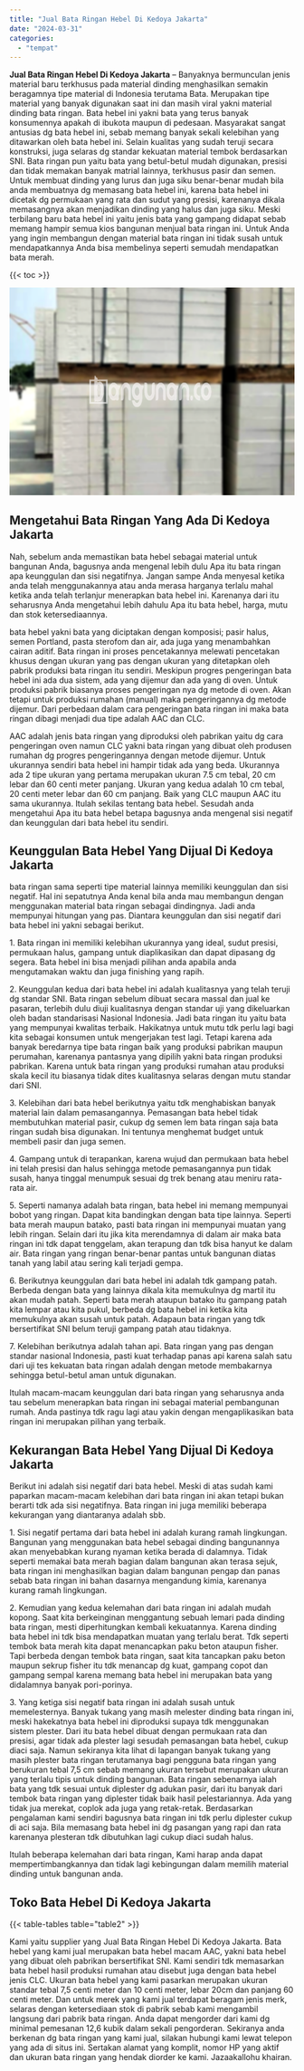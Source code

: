 ```yaml
---
title: "Jual Bata Ringan Hebel Di Kedoya Jakarta"
date: "2024-03-31"
categories: 
  - "tempat"
---
```


**Jual Bata Ringan Hebel Di Kedoya Jakarta** – Banyaknya bermunculan jenis material baru terkhusus pada material dinding menghasilkan semakin beragamnya tipe material di Indonesia terutama Bata. Merupakan tipe material yang banyak digunakan saat ini dan masih viral yakni material dinding bata ringan. Bata hebel ini yakni bata yang terus banyak konsumennya apakah di ibukota maupun di pedesaan. Masyarakat sangat antusias dg bata hebel ini, sebab memang banyak sekali kelebihan yang ditawarkan oleh bata hebel ini. Selain kualitas yang sudah teruji secara konstruksi, juga selaras dg standar kekuatan material tembok berdasarkan SNI. Bata ringan pun yaitu bata yang betul-betul mudah digunakan, presisi dan tidak memakan banyak matrial lainnya, terkhusus pasir dan semen. Untuk membuat dinding yang lurus dan juga siku benar-benar mudah bila anda membuatnya dg memasang bata hebel ini, karena bata hebel ini dicetak dg permukaan yang rata dan sudut yang presisi, karenanya dikala memasangnya akan menjadikan dinding yang halus dan juga siku. Meski terbilang baru bata hebel ini yaitu jenis bata yang gampang didapat sebab memang hampir semua kios bangunan menjual bata ringan ini. Untuk Anda yang ingin membangun dengan material bata ringan ini tidak susah untuk mendapatkannya Anda bisa membelinya seperti semudah mendapatkan bata merah.

{{< toc >}}

![Jual Bata Ringan Hebel Di Kedoya Jakarta](/images/jual-hebel-murah-12.png)

## Mengetahui Bata Ringan Yang Ada Di Kedoya Jakarta

Nah, sebelum anda memastikan bata hebel sebagai material untuk bangunan Anda, bagusnya anda mengenal lebih dulu Apa itu bata ringan apa keunggulan dan sisi negatifnya. Jangan sampe Anda menyesal ketika anda telah menggunakannya atau anda merasa harganya terlalu mahal ketika anda telah terlanjur menerapkan bata hebel ini. Karenanya dari itu seharusnya Anda mengetahui lebih dahulu Apa itu bata hebel, harga, mutu dan stok ketersediaannya.

bata hebel yakni bata yang diciptakan dengan komposisi; pasir halus, semen Portland, pasta sterofom dan air, ada juga yang menambahkan cairan aditif. Bata ringan ini proses pencetakannya melewati pencetakan khusus dengan ukuran yang pas dengan ukuran yang ditetapkan oleh pabrik produksi bata ringan itu sendiri. Meskipun progres pengeringan bata hebel ini ada dua sistem, ada yang dijemur dan ada yang di oven. Untuk produksi pabrik biasanya proses pengeringan nya dg metode di oven. Akan tetapi untuk produksi rumahan (manual) maka pengeringannya dg metode dijemur. Dari perbedaan dalam cara pengeringan bata ringan ini maka bata ringan dibagi menjadi dua tipe adalah AAC dan CLC.

AAC adalah jenis bata ringan yang diproduksi oleh pabrikan yaitu dg cara pengeringan oven namun CLC yakni bata ringan yang dibuat oleh produsen rumahan dg progres pengeringannya dengan metode dijemur. Untuk ukurannya sendiri bata hebel ini hampir tidak ada yang beda. Ukurannya ada 2 tipe ukuran yang pertama merupakan ukuran 7.5 cm tebal, 20 cm lebar dan 60 centi meter panjang. Ukuran yang kedua adalah 10 cm tebal, 20 centi meter lebar dan 60 cm panjang. Baik yang CLC maupun AAC itu sama ukurannya. Itulah sekilas tentang bata hebel. Sesudah anda mengetahui Apa itu bata hebel betapa bagusnya anda mengenal sisi negatif dan keunggulan dari bata hebel itu sendiri.

## Keunggulan Bata Hebel Yang Dijual Di Kedoya Jakarta

bata ringan sama seperti tipe material lainnya memiliki keunggulan dan sisi negatif. Hal ini sepatutnya Anda kenal bila anda mau membangun dengan menggunakan material bata ringan sebagai dindingnya. Jadi anda mempunyai hitungan yang pas. Diantara keunggulan dan sisi negatif dari bata hebel ini yakni sebagai berikut.

1\. Bata ringan ini memiliki kelebihan ukurannya yang ideal, sudut presisi, permukaan halus, gampang untuk diaplikasikan dan dapat dipasang dg segera. Bata hebel ini bisa menjadi pilihan anda apabila anda mengutamakan waktu dan juga finishing yang rapih.

2\. Keunggulan kedua dari bata hebel ini adalah kualitasnya yang telah teruji dg standar SNI. Bata ringan sebelum dibuat secara massal dan jual ke pasaran, terlebih dulu diuji kualitasnya dengan standar uji yang dikeluarkan oleh badan standarisasi Nasional Indonesia. Jadi bata ringan itu yaitu bata yang mempunyai kwalitas terbaik. Hakikatnya untuk mutu tdk perlu lagi bagi kita sebagai konsumen untuk mengerjakan test lagi. Tetapi karena ada banyak beredarnya tipe bata ringan baik yang produksi pabrikan maupun perumahan, karenanya pantasnya yang dipilih yakni bata ringan produksi pabrikan. Karena untuk bata ringan yang produksi rumahan atau produksi skala kecil itu biasanya tidak dites kualitasnya selaras dengan mutu standar dari SNI.

3\. Kelebihan dari bata hebel berikutnya yaitu tdk menghabiskan banyak material lain dalam pemasangannya. Pemasangan bata hebel tidak membutuhkan material pasir, cukup dg semen lem bata ringan saja bata ringan sudah bisa digunakan. Ini tentunya menghemat budget untuk membeli pasir dan juga semen.

4\. Gampang untuk di terapankan, karena wujud dan permukaan bata hebel ini telah presisi dan halus sehingga metode pemasangannya pun tidak susah, hanya tinggal menumpuk sesuai dg trek benang atau meniru rata-rata air.

5\. Seperti namanya adalah bata ringan, bata hebel ini memang mempunyai bobot yang ringan. Dapat kita bandingkan dengan bata tipe lainnya. Seperti bata merah maupun batako, pasti bata ringan ini mempunyai muatan yang lebih ringan. Selain dari itu jika kita merendamnya di dalam air maka bata ringan ini tdk dapat tenggelam, akan terapung dan tdk bisa hanyut ke dalam air. Bata ringan yang ringan benar-benar pantas untuk bangunan diatas tanah yang labil atau sering kali terjadi gempa.

6\. Berikutnya keunggulan dari bata hebel ini adalah tdk gampang patah. Berbeda dengan bata yang lainnya dikala kita memukulnya dg martil itu akan mudah patah. Seperti bata merah ataupun batako itu gampang patah kita lempar atau kita pukul, berbeda dg bata hebel ini ketika kita memukulnya akan susah untuk patah. Adapaun bata ringan yang tdk bersertifikat SNI belum teruji gampang patah atau tidaknya.

7\. Kelebihan berikutnya adalah tahan api. Bata ringan yang pas dengan standar nasional Indonesia, pasti kuat terhadap panas api karena salah satu dari uji tes kekuatan bata ringan adalah dengan metode membakarnya sehingga betul-betul aman untuk digunakan.

Itulah macam-macam keunggulan dari bata ringan yang seharusnya anda tau sebelum menerapkan bata ringan ini sebagai material pembangunan rumah. Anda pastinya tdk ragu lagi atau yakin dengan mengaplikasikan bata ringan ini merupakan pilihan yang terbaik.

## Kekurangan Bata Hebel Yang Dijual Di Kedoya Jakarta

Berikut ini adalah sisi negatif dari bata hebel. Meski di atas sudah kami paparkan macam-macam kelebihan dari bata ringan ini akan tetapi bukan berarti tdk ada sisi negatifnya. Bata ringan ini juga memiliki beberapa kekurangan yang diantaranya adalah sbb.

1\. Sisi negatif pertama dari bata hebel ini adalah kurang ramah lingkungan. Bangunan yang menggunakan bata hebel sebagai dinding bangunannya akan menyebabkan kurang nyaman ketika berada di dalamnya. Tidak seperti memakai bata merah bagian dalam bangunan akan terasa sejuk, bata ringan ini menghasilkan bagian dalam bangunan pengap dan panas sebab bata ringan ini bahan dasarnya mengandung kimia, karenanya kurang ramah lingkungan.

2\. Kemudian yang kedua kelemahan dari bata ringan ini adalah mudah kopong. Saat kita berkeinginan menggantung sebuah lemari pada dinding bata ringan, mesti diperhitungkan kembali kekuatannya. Karena dinding bata hebel ini tdk bisa mendapatkan muatan yang terlalu berat. Tdk seperti tembok bata merah kita dapat menancapkan paku beton ataupun fisher. Tapi berbeda dengan tembok bata ringan, saat kita tancapkan paku beton maupun sekrup fisher itu tdk menancap dg kuat, gampang copot dan gampang sempal karena memang bata hebel ini merupakan bata yang didalamnya banyak pori-porinya.

3\. Yang ketiga sisi negatif bata ringan ini adalah susah untuk memelesternya. Banyak tukang yang masih melester dinding bata ringan ini, meski hakekatnya bata hebel ini diproduksi supaya tdk menggunakan sistem plester. Dari itu bata hebel dibuat dengan permukaan rata dan presisi, agar tidak ada plester lagi sesudah pemasangan bata hebel, cukup diaci saja. Namun sekiranya kita lihat di lapangan banyak tukang yang masih plester bata ringan terutamanya bagi pengguna bata ringan yang berukuran tebal 7,5 cm sebab memang ukuran tersebut merupakan ukuran yang terlalu tipis untuk dinding bangunan. Bata ringan sebenarnya ialah bata yang tdk sesuai untuk diplester dg adukan pasir, dari itu banyak dari tembok bata ringan yang diplester tidak baik hasil pelestariannya. Ada yang tidak jua merekat, coplok ada juga yang retak-retak. Berdasarkan pengalaman kami sendiri bagusnya bata ringan ini tdk perlu diplester cukup di aci saja. Bila memasang bata hebel ini dg pasangan yang rapi dan rata karenanya plesteran tdk dibutuhkan lagi cukup diaci sudah halus.

Itulah beberapa kelemahan dari bata ringan, Kami harap anda dapat mempertimbangkannya dan tidak lagi kebingungan dalam memilih material dinding untuk bangunan anda.

## Toko Bata Hebel Di Kedoya Jakarta

{{< table-tables table="table2" >}}

Kami yaitu supplier yang Jual Bata Ringan Hebel Di Kedoya Jakarta. Bata hebel yang kami jual merupakan bata hebel macam AAC, yakni bata hebel yang dibuat oleh pabrikan bersertifikat SNI. Kami sendiri tdk memasarkan bata hebel hasil produksi rumahan atau disebut juga dengan bata hebel jenis CLC. Ukuran bata hebel yang kami pasarkan merupakan ukuran standar tebal 7,5 centi meter dan 10 centi meter, lebar 20cm dan panjang 60 centi meter. Dan untuk merek yang kami jual terdapat beragam jenis merk, selaras dengan ketersediaan stok di pabrik sebab kami mengambil langsung dari pabrik bata ringan. Anda dapat mengorder dari kami dg minimal pemesanan 12,6 kubik dalam sekali pengorderan. Sekiranya anda berkenan dg bata ringan yang kami jual, silakan hubungi kami lewat telepon yang ada di situs ini. Sertakan alamat yang komplit, nomor HP yang aktif dan ukuran bata ringan yang hendak diorder ke kami. Jazaakallohu khairan.
